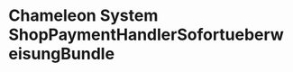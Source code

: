Chameleon System ShopPaymentHandlerSofortueberweisungBundle
===========================================================

